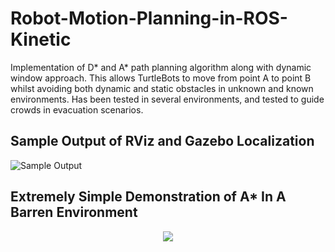 # Robot-Motion-Planning-in-ROS-Kinetic
Implementation of D* and A* path planning algorithm along with dynamic window approach. This allows TurtleBots to move from point A to point B whilst avoiding both dynamic and static obstacles in unknown and known environments. Has been tested in several environments, and tested to guide crowds in evacuation scenarios.

## Sample Output of RViz and Gazebo Localization
![Sample Output](https://puu.sh/we6Ve/4a75bfd2f5.png)


## Extremely Simple Demonstration of A* In A Barren Environment
<p align="center">
  <img src ="https://j.gifs.com/qjvoAy.gif">
</p>
